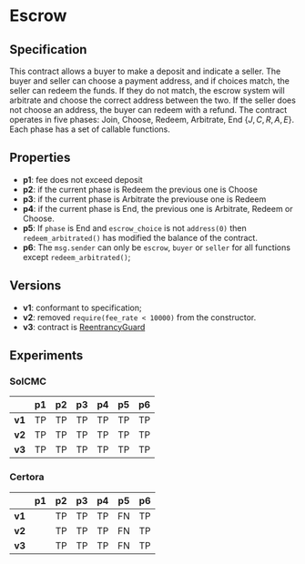 # Escrow 

## Specification

This contract allows a buyer to make a deposit and indicate a seller. The buyer
and seller can choose a payment address, and if choices match, the seller can
redeem the funds. If they do not match, the escrow system will arbitrate and
choose the correct address between the two. If the seller does not choose an
address, the buyer can redeem with a refund. The contract operates in five 
phases: Join, Choose, Redeem, Arbitrate, End $\{J,C,R,A,E\}$. Each phase has a set of callable functions.

## Properties

- **p1**: fee does not exceed deposit
- **p2**: if the current phase is Redeem the previous one is Choose
- **p3**: if the current phase is Arbitrate the previouse one is Redeem
- **p4**: if the current phase is End, the previous one is Arbitrate, Redeem or
  Choose.
- **p5**: If `phase` is End and `escrow_choice` is not `address(0)` then
  `redeem_arbitrated()` has modified the balance of the contract.
- **p6**: The `msg.sender` can only be `escrow`, `buyer` or `seller` for all
  functions except `redeem_arbitrated()`;

## Versions

- **v1**: conformant to specification;
- **v2**: removed `require(fee_rate < 10000)` from the constructor.
- **v3**: contract is [ReentrancyGuard](https://github.com/OpenZeppelin/openzeppelin-contracts/blob/master/contracts/security/ReentrancyGuard.sol)


## Experiments

### SolCMC

|         | p1  | p2  | p3  | p4  | p5  | p6  |
| ------- | --- | --- | --- | --- | --- | --- |
| **v1**  | TP  | TP  | TP  | TP  | TP  | TP  |
| **v2**  | TP  | TP  | TP  | TP  | TP  | TP  |
| **v3**  | TP  | TP  | TP  | TP  | TP  | TP  |

### Certora

|         | p1  | p2  | p3  | p4  | p5  | p6  |
| ------- | --- | --- | --- | --- | --- | --- |
| **v1**  |     | TP  | TP  | TP  | FN  | TP  |
| **v2**  |     | TP  | TP  | TP  | FN  | TP  |
| **v3**  |     | TP  | TP  | TP  | FN  | TP  |
